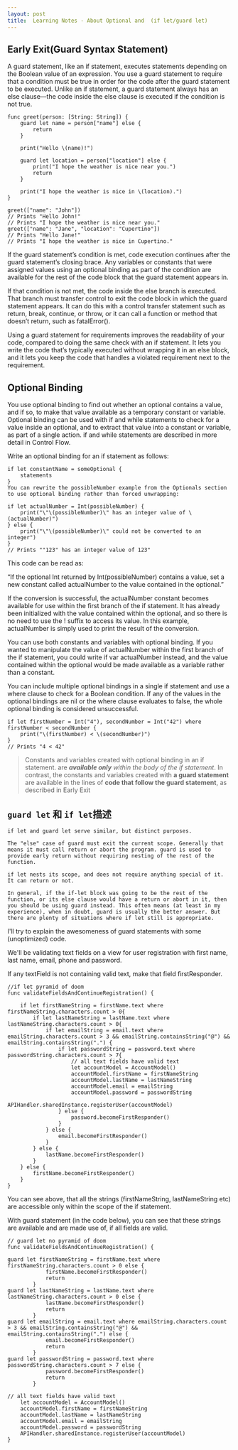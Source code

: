 ```yaml
---
layout: post
title:  Learning Notes - About Optional and  (if let/guard let)
---
```


## Early Exit(Guard Syntax Statement)
A guard statement, like an if statement, executes statements depending on the Boolean value of an expression. You use a guard statement to require that a condition must be true in order for the code after the guard statement to be executed. Unlike an if statement, a guard statement always has an else clause—the code inside the else clause is executed if the condition is not true.

```
func greet(person: [String: String]) {
    guard let name = person["name"] else {
        return
    }
    
    print("Hello \(name)!")
    
    guard let location = person["location"] else {
        print("I hope the weather is nice near you.")
        return
    }
    
    print("I hope the weather is nice in \(location).")
}
 
greet(["name": "John"])
// Prints "Hello John!"
// Prints "I hope the weather is nice near you."
greet(["name": "Jane", "location": "Cupertino"])
// Prints "Hello Jane!"
// Prints "I hope the weather is nice in Cupertino."
```


If the guard statement’s condition is met, code execution continues after the guard statement’s closing brace. Any variables or constants that were assigned values using an optional binding as part of the condition are available for the rest of the code block that the guard statement appears in.

If that condition is not met, the code inside the else branch is executed. That branch must transfer control to exit the code block in which the guard statement appears. It can do this with a control transfer statement such as return, break, continue, or throw, or it can call a function or method that doesn’t return, such as fatalError().

Using a guard statement for requirements improves the readability of your code, compared to doing the same check with an if statement. It lets you write the code that’s typically executed without wrapping it in an else block, and it lets you keep the code that handles a violated requirement next to the requirement.

## Optional Binding
You use optional binding to find out whether an optional contains a value, and if so, to make that value available as a temporary constant or variable. Optional binding can be used with if and while statements to check for a value inside an optional, and to extract that value into a constant or variable, as part of a single action. if and while statements are described in more detail in Control Flow.

Write an optional binding for an if statement as follows:

```
if let constantName = someOptional {
    statements
}
You can rewrite the possibleNumber example from the Optionals section to use optional binding rather than forced unwrapping:

if let actualNumber = Int(possibleNumber) {
    print("\"\(possibleNumber)\" has an integer value of \(actualNumber)")
} else {
    print("\"\(possibleNumber)\" could not be converted to an integer")
}
// Prints ""123" has an integer value of 123"
```

This code can be read as:

“If the optional Int returned by Int(possibleNumber) contains a value, set a new constant called actualNumber to the value contained in the optional.”

If the conversion is successful, the actualNumber constant becomes available for use within the first branch of the if statement. It has already been initialized with the value contained within the optional, and so there is no need to use the ! suffix to access its value. In this example, actualNumber is simply used to print the result of the conversion.

You can use both constants and variables with optional binding. If you wanted to manipulate the value of actualNumber within the first branch of the if statement, you could write if var actualNumber instead, and the value contained within the optional would be made available as a variable rather than a constant.

You can include multiple optional bindings in a single if statement and use a where clause to check for a Boolean condition. If any of the values in the optional bindings are nil or the where clause evaluates to false, the whole optional binding is considered unsuccessful.

```
if let firstNumber = Int("4"), secondNumber = Int("42") where firstNumber < secondNumber {
    print("\(firstNumber) < \(secondNumber)")
}
// Prints "4 < 42"
```

> Constants and variables created with optional binding in an if statement. are ***available only*** *within the body of the if statement*. In contrast, the constants and variables created with **a guard statement** are available in the lines of **code that follow the guard statement**, as described in Early Exit

	
## `guard let` 和 `if let`描述

```
if let and guard let serve similar, but distinct purposes.

The "else" case of guard must exit the current scope. Generally that means it must call return or abort the program. guard is used to provide early return without requiring nesting of the rest of the function.

if let nests its scope, and does not require anything special of it. It can return or not.

In general, if the if-let block was going to be the rest of the function, or its else clause would have a return or abort in it, then you should be using guard instead. This often means (at least in my experience), when in doubt, guard is usually the better answer. But there are plenty of situations where if let still is appropriate.
```

I'll try to explain the awesomeness of guard statements with some (unoptimized) code.

We'll be validating text fields on a view for user registration with first name, last name, email, phone and password.

If any textField is not containing valid text, make that field firstResponder.


```
//if let pyramid of doom
func validateFieldsAndContinueRegistration() {

    if let firstNameString = firstName.text where firstNameString.characters.count > 0{
        if let lastNameString = lastName.text where lastNameString.characters.count > 0{
            if let emailString = email.text where emailString.characters.count > 3 && emailString.containsString("@") && emailString.containsString(".") {
                if let passwordString = password.text where passwordString.characters.count > 7{
                    // all text fields have valid text
                    let accountModel = AccountModel()
                    accountModel.firstName = firstNameString
                    accountModel.lastName = lastNameString
                    accountModel.email = emailString
                    accountModel.password = passwordString
                    APIHandler.sharedInstance.registerUser(accountModel)
                } else {
                    password.becomeFirstResponder()
                }
            } else {
                email.becomeFirstResponder()
            }
        } else {
            lastName.becomeFirstResponder()
        }
    } else {
        firstName.becomeFirstResponder()
    }
}
```

You can see above, that all the strings (firstNameString, lastNameString etc) are accessible only within the scope of the if statement.

With guard statement (in the code below), you can see that these strings are available and are made use of, if all fields are valid.

```
// guard let no pyramid of doom
func validateFieldsAndContinueRegistration() {

guard let firstNameString = firstName.text where firstNameString.characters.count > 0 else {
            firstName.becomeFirstResponder()
            return
        }
guard let lastNameString = lastName.text where lastNameString.characters.count > 0 else {
            lastName.becomeFirstResponder()
            return
        }
guard let emailString = email.text where emailString.characters.count > 3 && emailString.containsString("@") && emailString.containsString(".") else {
            email.becomeFirstResponder()
            return
        }
guard let passwordString = password.text where passwordString.characters.count > 7 else {
            password.becomeFirstResponder()
            return
        }

// all text fields have valid text
    let accountModel = AccountModel()
    accountModel.firstName = firstNameString
    accountModel.lastName = lastNameString
    accountModel.email = emailString
    accountModel.password = passwordString
    APIHandler.sharedInstance.registerUser(accountModel)
}
```



